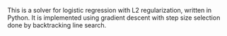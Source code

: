 This is a solver for logistic regression with L2 regularization, written in Python. It is implemented using gradient descent with step size selection done by backtracking line search.